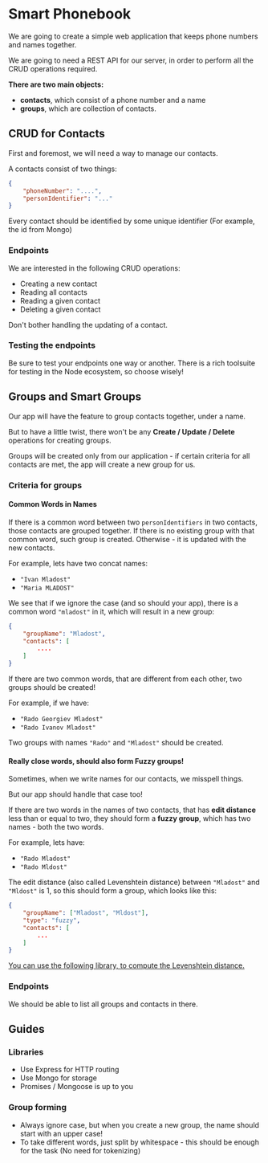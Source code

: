 # Smart Phonebook

We are going to create a simple web application that keeps phone numbers and names together.

We are going to need a REST API for our server, in order to perform all the CRUD operations required.

__There are two main objects:__

* **contacts**, which consist of a phone number and a name
* **groups**, which are collection of contacts.

## CRUD for Contacts

First and foremost, we will need a way to manage our contacts.

A contacts consist of two things:

```json
{
    "phoneNumber": "....",
    "personIdentifier": "..."
}
```

Every contact should be identified by some unique identifier (For example, the id from Mongo)

### Endpoints

We are interested in the following CRUD operations:

* Creating a new contact
* Reading all contacts
* Reading a given contact
* Deleting a given contact

Don't bother handling the updating of a contact.

### Testing the endpoints

Be sure to test your endpoints one way or another. There is a rich toolsuite for testing in the Node ecosystem, so choose wisely!

## Groups and Smart Groups

Our app will have the feature to group contacts together, under a name.

But to have a little twist, there won't be any **Create / Update / Delete** operations for creating groups.

Groups will be created only from our application - if certain criteria for all contacts are met, the app will create a new group for us.

### Criteria for groups

#### Common Words in Names

If there is a common word between two `personIdentifiers` in two contacts, those contacts are grouped together. If there is no existing group with that common word, such group is created. Otherwise - it is updated with the new contacts.

For example, lets have two concat names:

* `"Ivan Mladost"`
* `"Maria MLADOST"`

We see that if we ignore the case (and so should your app), there is a common word `"mladost"` in it, which will result in a new group:

```json
{
    "groupName": "Mladost",
    "contacts": [
        ....
    ]
}
```

If there are two common words, that are different from each other, two groups should be created!

For example, if we have:

* `"Rado Georgiev Mladost"`
* `"Rado Ivanov Mladost"`

Two groups with names `"Rado"` and `"Mladost"` should be created.

#### Really close words, should also form Fuzzy groups!

Sometimes, when we write names for our contacts, we misspell things.

But our app should handle that case too!

If there are two words in the names of two contacts, that has **edit distance** less than or equal to two, they should form a **fuzzy group**, which has two names - both the two words.

For example, lets have:

* `"Rado Mladost"`
* `"Rado Mldost"`

The edit distance (also called Levenshtein distance) between `"Mladost"` and `"Mldost"` is 1, so this should form a group, which looks like this:

```json
{
    "groupName": ["Mladost", "Mldost"],
    "type": "fuzzy",
    "contacts": [
        ...
    ]
}
```

[You can use the following library, to compute the Levenshtein distance.](https://github.com/gf3/Levenshtein)

### Endpoints

We should be able to list all groups and contacts in there.

## Guides

### Libraries

* Use Express for HTTP routing
* Use Mongo for storage
* Promises / Mongoose is up to you

### Group forming

* Always ignore case, but when you create a new group, the name should start with an upper case!
* To take different words, just split by whitespace - this should be enough for the task (No need for tokenizing)
